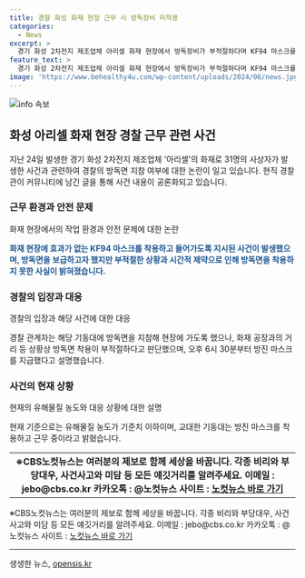 ```yaml
---
title: 경찰 화성 화재 현장 근무 시 방독장비 미착용
categories:
  - News
excerpt: >
  경기 화성 2차전지 제조업체 아리셀 화재 현장에서 방독장비가 부적절하다며 KF94 마스크를 착용하도록 한 사실이 논란이다. 현직 경찰관이 커뮤니티에 글을 올려 효과도 없는 KF94 마스크를 쓰고 들어가라며 사지로 내몰았다고 비판했다. 경찰 관계자는 사실을 인정하되, 방독면이 부적절하다고 판단해 KF94 마스크를 착용했으며, 더 이상 방진 마스크를 지급했다고 설명했다. 현재는 유해물질 농도가 안전 수준이라고 전했다. 이 사건은 사회적 이슈로 떠오르며 논란을 불러일으키고 있다.
feature_text: >
  경기 화성 2차전지 제조업체 아리셀 화재 현장에서 방독장비가 부적절하다며 KF94 마스크를 착용하도록 한 사실이 논란이다. 현직 경찰관이 커뮤니티에 글을 올려 효과도 없는 KF94 마스크를 쓰고 들어가라며 사지로 내몰았다고 비판했다. 경찰 관계자는 사실을 인정하되, 방독면이 부적절하다고 판단해 KF94 마스크를 착용했으며, 더 이상 방진 마스크를 지급했다고 설명했다. 현재는 유해물질 농도가 안전 수준이라고 전했다. 이 사건은 사회적 이슈로 떠오르며 논란을 불러일으키고 있다.
image: 'https://www.behealthy4u.com/wp-content/uploads/2024/06/news.jpg'
---
```


<p><img src="https://www.behealthy4u.com/wp-content/uploads/2024/06/news.jpg" alt="info 속보" /></p>

<h2 data-ke-size="size26">화성 아리셀 화재 현장 경찰 근무 관련 사건</h2>

<p data-ke-size="size16">지난 24일 발생한 경기 화성 2차전지 제조업체 '아리셀'의 화재로 31명의 사상자가 발생한 사건과 관련하여 경찰의 방독면 지참 여부에 대한 논란이 일고 있습니다. 현직 경찰관이 커뮤니티에 남긴 글을 통해 사건 내용이 공론화되고 있습니다.</p>

<h3>근무 환경과 안전 문제</h3>

<p data-ke-size="size16">화재 현장에서의 작업 환경과 안전 문제에 대한 논란</p>

<p data-ke-size="size16"><b><span style="color: #1a5490;">화재 현장에 효과가 없는 KF94 마스크를 착용하고 들어가도록 지시된 사건이 발생했으며, 방독면을 보급하고자 했지만 부적절한 상황과 시간적 제약으로 인해 방독면을 착용하지 못한 사실이 밝혀졌습니다.</span></b></p>

<h3>경찰의 입장과 대응</h3>

<p data-ke-size="size16">경찰의 입장과 해당 사건에 대한 대응</p>

<p data-ke-size="size16">경찰 관계자는 해당 기동대에 방독면을 지참해 현장에 가도록 했으나, 화재 공장과의 거리 등 상황상 방독면 착용이 부적절하다고 판단했으며, 오후 6시 30분부터 방진 마스크를 지급했다고 설명했습니다.</p>

<h3>사건의 현재 상황</h3>

<p data-ke-size="size16">현재의 유해물질 농도와 대응 상황에 대한 설명</p>

<p data-ke-size="size16">현재 기준으로는 유해물질 농도가 기준치 이하이며, 교대한 기동대는 방진 마스크를 착용하고 근무 중이라고 밝혔습니다.</p>

<table>
    <tbody>
        <tr>
            <td style="text-align: center; height: 17px;"><b>※CBS노컷뉴스는 여러분의 제보로 함께 세상을 바꿉니다. 각종 비리와 부당대우, 사건사고와 미담 등 모든 얘깃거리를 알려주세요. 이메일 : jebo@cbs.co.kr 카카오톡 : @노컷뉴스 사이트 : <a href="https://url.kr/b71afn">노컷뉴스 바로 가기</a></b></td>
        </tr>
    </tbody>
</table>

<p data-ke-size="size16">※CBS노컷뉴스는 여러분의 제보로 함께 세상을 바꿉니다. 각종 비리와 부당대우, 사건사고와 미담 등 모든 얘깃거리를 알려주세요. 이메일 : jebo@cbs.co.kr 카카오톡 : @노컷뉴스 사이트 : <a href="https://url.kr/b71afn">노컷뉴스 바로 가기</a></p>

<p><hr></p>
생생한 뉴스, <a href="https://opensis.kr" rel="dofollow">opensis.kr</a>


